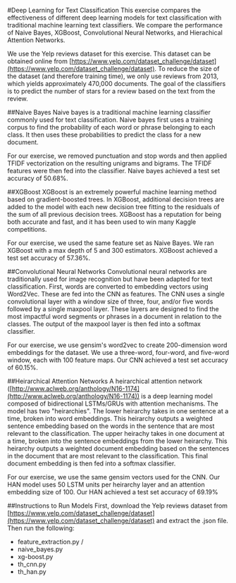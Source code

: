 #Deep Learning for Text Classification
This exercise compares the effectiveness of different deep learning models
for text classification with traditional machine learning text classifiers.
We compare the performance of Naive Bayes, XGBoost, Convolutional Neural
Networks, and Hierachical Attention Networks.

We use the Yelp reviews dataset for this exercise. This dataset can be obtained
online from [https://www.yelp.com/dataset_challenge/dataset](https://www.yelp.com/dataset_challenge/dataset). 
To reduce the size of the dataset (and therefore training time), we only use reviews from 2013, 
which yields approximately 470,000 documents. The goal of the classifiers is to 
predict the number of stars for a review based on the text from the review.

##Naive Bayes
Naive bayes is a traditional machine learning classifier commonly used for text
classification. Naive bayes first uses a training corpus to find the probability
of each word or phrase belonging to each class. It then uses these probabilities
to predict the class for a new document.

For our exercise, we removed punctuation and stop words and then applied TFIDF
vectorization on the resulting unigrams and bigrams. The TFIDF features were then
fed into the classifier. Naive bayes achieved a test set accuracy of 50.68%.

##XGBoost
XGBoost is an extremely powerful machine learning method based on gradient-boosted
trees. In XGBoost, additional decision trees are added to the model with each
new decision tree fitting to the residuals of the sum of all previous decision
trees. XGBoost has a reputation for being both accurate and fast, and it has been
used to win many Kaggle competitions.

For our exercise, we used the same feature set as Naive Bayes. We ran XGBoost with
a max depth of 5 and 300 estimators. XGBoost achieved a test set accuracy of 57.36%.

##Convolutional Neural Networks
Convolutional neural networks are traditionally used for image recognition but
have been adapted for text classification. First, words are converted to embedding
vectors using Word2Vec. These are fed into the CNN as features. The CNN uses a single
convolutional layer with a window size of three, four, and/or five words followed
by a single maxpool layer. These layers are designed to find the most impactful word
segments or phrases in a document in relation to the classes. The output of the maxpool
layer is then fed into a softmax classifier.

For our exercise, we use gensim's word2vec to create 200-dimension word embeddings
for the dataset. We use a three-word, four-word, and five-word window, each with
100 feature maps. Our CNN achieved a test set accuracy of 60.15%.

##Heirarchical Attention Networks
A heirarchical attention network ([http://www.aclweb.org/anthology/N16-1174](http://www.aclweb.org/anthology/N16-1174)) 
is a deep learning model composed of bidirectional LSTMs/GRUs with attention
mechanisms. The model has two "heirarchies". The lower heirarchy takes in one
sentence at a time, broken into word embeddings. This heirarchy outputs a
weighted sentence embedding based on the words in the sentence that are most 
relevant to the classification. The upper heirachy takes in one document at a
time, broken into the sentence embeddings from the lower heirarchy. This heirarchy
outputs a weighted document embedding based on the sentences in the document that
are most relevant to the classification. This final document embedding is then
fed into a softmax classifier.

For our exercise, we use the same gensim vectors used for the CNN. Our HAN model
uses 50 LSTM units per heirarchy layer and an attention embedding size of 100. 
Our HAN achieved a test set accuracy of 69.19%

##Instructions to Run Models
First, download the Yelp reviews dataset from [https://www.yelp.com/dataset_challenge/dataset](https://www.yelp.com/dataset_challenge/dataset)
and extract the .json file. Then run the following:

 - feature_extraction.py /<path to Yelp json/>
 - naive_bayes.py
 - xg-boost.py
 - th_cnn.py
 - th_han.py
